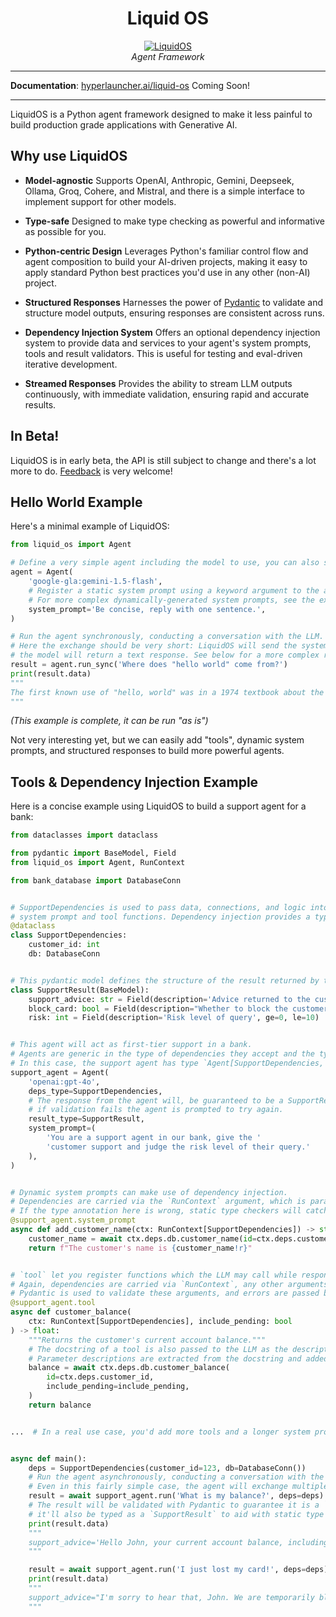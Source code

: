 <div align="center">
  <h1>Liquid OS</h1>
  <a href="https://hyperlauncher.ai/liquid-os">
    <picture>
      <source media="(prefers-color-scheme: dark)" srcset="https://res.cloudinary.com/dd9z3q1v8/image/upload/w_100/v1738754167/g8aphb7uohfjoks01yu0.png">
      <img src="https://res.cloudinary.com/dd9z3q1v8/image/upload/w_100/v1738754167/g8aphb7uohfjoks01yu0.png" alt="LiquidOS">
    </picture>
  </a>
</div>
<div align="center">
  <em>Agent Framework</em>
</div>

---

**Documentation**: [hyperlauncher.ai/liquid-os](https://hyperlauncher.ai/liquid-os) Coming Soon!

---

LiquidOS is a Python agent framework designed to make it less painful to build production grade applications with Generative AI.

## Why use LiquidOS

* __Model-agnostic__
Supports OpenAI, Anthropic, Gemini, Deepseek, Ollama, Groq, Cohere, and Mistral, and there is a simple interface to implement support for other models.

* __Type-safe__
Designed to make type checking as powerful and informative as possible for you.

* __Python-centric Design__
Leverages Python's familiar control flow and agent composition to build your AI-driven projects, making it easy to apply standard Python best practices you'd use in any other (non-AI) project.

* __Structured Responses__
Harnesses the power of [Pydantic](https://docs.pydantic.dev/latest/) to validate and structure model outputs, ensuring responses are consistent across runs.

* __Dependency Injection System__
Offers an optional dependency injection system to provide data and services to your agent's system prompts, tools and result validators.
This is useful for testing and eval-driven iterative development.

* __Streamed Responses__
Provides the ability to stream LLM outputs continuously, with immediate validation, ensuring rapid and accurate results.

## In Beta!

LiquidOS is in early beta, the API is still subject to change and there's a lot more to do.
[Feedback](https://t.me/hyperlauncher) is very welcome!

## Hello World Example

Here's a minimal example of LiquidOS:

```python
from liquid_os import Agent

# Define a very simple agent including the model to use, you can also set the model when running the agent.
agent = Agent(
    'google-gla:gemini-1.5-flash',
    # Register a static system prompt using a keyword argument to the agent.
    # For more complex dynamically-generated system prompts, see the example below.
    system_prompt='Be concise, reply with one sentence.',
)

# Run the agent synchronously, conducting a conversation with the LLM.
# Here the exchange should be very short: LiquidOS will send the system prompt and the user query to the LLM,
# the model will return a text response. See below for a more complex run.
result = agent.run_sync('Where does "hello world" come from?')
print(result.data)
"""
The first known use of "hello, world" was in a 1974 textbook about the C programming language.
"""
```

_(This example is complete, it can be run "as is")_

Not very interesting yet, but we can easily add "tools", dynamic system prompts, and structured responses to build more powerful agents.

## Tools & Dependency Injection Example

Here is a concise example using LiquidOS to build a support agent for a bank:

```python
from dataclasses import dataclass

from pydantic import BaseModel, Field
from liquid_os import Agent, RunContext

from bank_database import DatabaseConn


# SupportDependencies is used to pass data, connections, and logic into the model that will be needed when running
# system prompt and tool functions. Dependency injection provides a type-safe way to customise the behavior of your agents.
@dataclass
class SupportDependencies:
    customer_id: int
    db: DatabaseConn


# This pydantic model defines the structure of the result returned by the agent.
class SupportResult(BaseModel):
    support_advice: str = Field(description='Advice returned to the customer')
    block_card: bool = Field(description="Whether to block the customer's card")
    risk: int = Field(description='Risk level of query', ge=0, le=10)


# This agent will act as first-tier support in a bank.
# Agents are generic in the type of dependencies they accept and the type of result they return.
# In this case, the support agent has type `Agent[SupportDependencies, SupportResult]`.
support_agent = Agent(
    'openai:gpt-4o',
    deps_type=SupportDependencies,
    # The response from the agent will, be guaranteed to be a SupportResult,
    # if validation fails the agent is prompted to try again.
    result_type=SupportResult,
    system_prompt=(
        'You are a support agent in our bank, give the '
        'customer support and judge the risk level of their query.'
    ),
)


# Dynamic system prompts can make use of dependency injection.
# Dependencies are carried via the `RunContext` argument, which is parameterized with the `deps_type` from above.
# If the type annotation here is wrong, static type checkers will catch it.
@support_agent.system_prompt
async def add_customer_name(ctx: RunContext[SupportDependencies]) -> str:
    customer_name = await ctx.deps.db.customer_name(id=ctx.deps.customer_id)
    return f"The customer's name is {customer_name!r}"


# `tool` let you register functions which the LLM may call while responding to a user.
# Again, dependencies are carried via `RunContext`, any other arguments become the tool schema passed to the LLM.
# Pydantic is used to validate these arguments, and errors are passed back to the LLM so it can retry.
@support_agent.tool
async def customer_balance(
    ctx: RunContext[SupportDependencies], include_pending: bool
) -> float:
    """Returns the customer's current account balance."""
    # The docstring of a tool is also passed to the LLM as the description of the tool.
    # Parameter descriptions are extracted from the docstring and added to the parameter schema sent to the LLM.
    balance = await ctx.deps.db.customer_balance(
        id=ctx.deps.customer_id,
        include_pending=include_pending,
    )
    return balance


...  # In a real use case, you'd add more tools and a longer system prompt


async def main():
    deps = SupportDependencies(customer_id=123, db=DatabaseConn())
    # Run the agent asynchronously, conducting a conversation with the LLM until a final response is reached.
    # Even in this fairly simple case, the agent will exchange multiple messages with the LLM as tools are called to retrieve a result.
    result = await support_agent.run('What is my balance?', deps=deps)
    # The result will be validated with Pydantic to guarantee it is a `SupportResult`, since the agent is generic,
    # it'll also be typed as a `SupportResult` to aid with static type checking.
    print(result.data)
    """
    support_advice='Hello John, your current account balance, including pending transactions, is $123.45.' block_card=False risk=1
    """

    result = await support_agent.run('I just lost my card!', deps=deps)
    print(result.data)
    """
    support_advice="I'm sorry to hear that, John. We are temporarily blocking your card to prevent unauthorized transactions." block_card=True risk=8
    """
```
